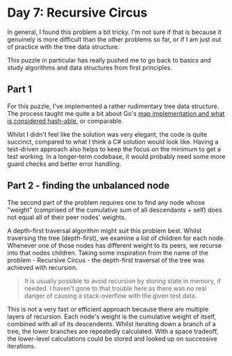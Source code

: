 # Day 7: Recursive Circus

In general, I found this problem a bit tricky.  I'm not sure if that is because it genuinely is more difficult than the other problems so far, or if I am just out of practice with the tree data structure.

This puzzle in particular has really pushed me to go back to basics and study algorithms and data structures from first principles.

## Part 1

For this puzzle, I've implemented a rather rudimentary tree data structure.  The process taught me quite a bit about Go's [map implementation and what is considered hash-able](https://blog.golang.org/go-maps-in-action), or comparable.

Whilst I didn't feel like the solution was very elegant, the code is quite succinct, compared to what I think a C# solution would look like. Having a test-driven approach also helps to keep the focus on the minimum to get a test working. In a longer-term codebase, it would probably need some more guard checks and better error handling.

## Part 2 - finding the unbalanced node

The second part of the problem requires one to find any node whose "weight" (comprised of the cumulative sum of all descendants + self) does not equal all of their peer nodes' weights.

A depth-first traversal algorithm might suit this problem best.  Whilst traversing the tree (depth-first), we examine a list of children for each node.  Whenever one of those nodes has  different weight to its peers, we recurse into that nodes children.  Taking some inspiration from the name of the problem - Recursive Circus - the depth-first traversal of the tree was achieved with recursion.

> It is usually possible to avoid recursion by storing state in memory, if needed.  I haven't gone to that trouble here as there was no real danger of causing a stack-overflow with the given test data.

This is not a very fast or efficient approach because there are multiple layers of recursion.  Each node's weight is the cumulative weight of itself, combined with all of its descendents.  Whilst iterating down a branch of a tree, the lower branches are repeatedly calculated.  With a space tradeoff, the lower-level calculations could be stored and looked up on successive iterations.